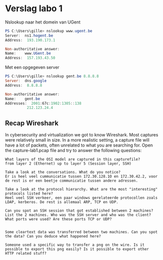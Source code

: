 # Verslag labo 1

Nslookup naar het domein van UGent

```powershell
PS C:\Users\gille> nslookup www.ugent.be
Server:  ns1.hogent.be
Address:  193.190.173.1

Non-authoritative answer:
Name:    www.UGent.be
Address:  157.193.43.50
```

Met een opgegeven server

```powershell
PS C:\Users\gille> nslookup gent.be 8.8.8.8
Server:  dns.google
Address:  8.8.8.8

Non-authoritative answer:
Name:    gent.be
Addresses:  2001:67c:1902:1305::138
          212.123.24.4
```

## Recap Wireshark

In cybersecurity and virtualization we got to know Wireshark. Most captures were relatively small in size. In a more realistic setting, a capture file will have a lot of packets, often unrelated to what you are searching for. Open the capture-lab1.pcap file and try to answer the following questions:

    What layers of the OSI model are captured in this capturefile?
    from layer 2 (Ethernet) up to layer 5 (Session layer, SSH)

    Take a look at the conversations. What do you notice?
    Er is heel veel cummunicatie tussen 172.30.128.1O en 172.30.42.2, voor de rest is er een beetje communicatie tussen andere adressen.

    Take a look at the protocol hierarchy. What are the most "interesting" protocols listed here?
    Heel veel SSH verkeer, een paar windows gerelateerde protocollen zoals LDAP, kerberos. De rest is allemaal ARP, TCP en UDP.

    Can you spot an SSH session that got established between 2 machines? List the 2 machines. Who was the SSH server and who was the client? What ports were used? Are these ports TCP or UDP?
    

    Some cleartext data was transferred between two machines. Can you spot the data? Can you deduce what happened here?

    Someone used a specific way to transfer a png on the wire. Is it possible to export this png easily? Is it possible to export other HTTP related stuff?

